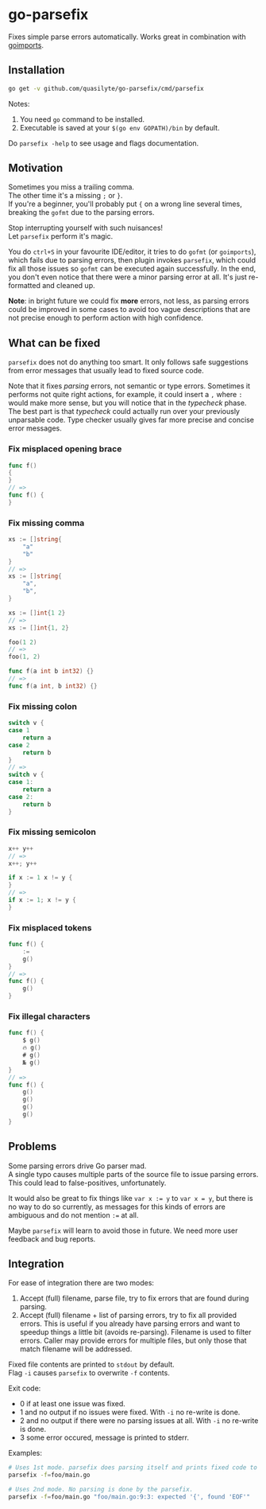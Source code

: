 # go-parsefix

Fixes simple parse errors automatically. Works great in combination with [goimports](https://godoc.org/golang.org/x/tools/cmd/goimports).

## Installation

```bash
go get -v github.com/quasilyte/go-parsefix/cmd/parsefix
```

Notes:

1. You need `go` command to be installed.
2. Executable is saved at your `$(go env GOPATH)/bin` by default.

Do `parsefix -help` to see usage and flags documentation.

## Motivation

Sometimes you miss a trailing comma.<br>
The other time it's a missing `;` or `}`.<br>
If you're a beginner, you'll probably put `{` on a wrong line several times,<br>
breaking the `gofmt` due to the parsing errors.

Stop interrupting yourself with such nuisances!  
Let `parsefix` perform it's magic.

You do `ctrl+S` in your favourite IDE/editor, it tries to do `gofmt` (or `goimports`), which fails due
to parsing errors, then plugin invokes `parsefix`, which could fix all those issues so `gofmt`
can be executed again successfully. In the end, you don't even notice that there were a minor parsing
error at all. It's just re-formatted and cleaned up.

**Note**: in bright future we could fix **more** errors, not less, as parsing errors
could be improved in some cases to avoid too vague descriptions that are not
precise enough to perform action with high confidence.

## What can be fixed

`parsefix` does not do anything too smart. It only follows safe suggestions from
error messages that usually lead to fixed source code.

Note that it fixes *parsing* errors, not semantic or type errors.
Sometimes it performs not quite right actions, for example, it could insert a `,` where `:`
would make more sense, but you will notice that in the *typecheck* phase.
The best part is that *typecheck* could actually run over your previously unparsable code.
Type checker usually gives far more precise and concise error messages.

### Fix misplaced opening brace

```go
func f()
{
}
// =>
func f() {
}
```

### Fix missing comma

```go
xs := []string{
	"a"
	"b"
}
// =>
xs := []string{
	"a",
	"b",
}

xs := []int{1 2}
// =>
xs := []int{1, 2}

foo(1 2)
// =>
foo(1, 2)

func f(a int b int32) {}
// =>
func f(a int, b int32) {}
```

### Fix missing colon

```go
switch v {
case 1
	return a
case 2
	return b
}
// =>
switch v {
case 1:
	return a
case 2:
	return b
}
```

### Fix missing semicolon

```go
x++ y++
// =>
x++; y++

if x := 1 x != y {
}
// =>
if x := 1; x != y {
}
```

### Fix misplaced tokens

```go
func f() {
	:=
	g()
}
// =>
func f() {
	g()
}
```

### Fix illegal characters

```go
func f() {
	$ g()
	🔥 g()
	# g()
	№ g()
}
// =>
func f() {
	g()
	g()
	g()
	g()
}
```
## Problems

Some parsing errors drive Go parser mad.  
A single typo causes multiple parts of the source file to issue parsing errors.  
This could lead to false-positives, unfortunately.

It would also be great to fix things like `var x := y` to `var x = y`, but
there is no way to do so currently, as messages for this kinds of errors are ambiguous and
do not mention `:=` at all.

Maybe `parsefix` will learn to avoid those in future.
We need more user feedback and bug reports.

## Integration

For ease of integration there are two modes:

1. Accept (full) filename, parse file, try to fix errors that are found during parsing.
2. Accept (full) filename + list of parsing errors, try to fix all provided errors. This is useful if you already have parsing errors and want to speedup things a little bit (avoids re-parsing). Filename is used to filter errors. Caller may provide errors for multiple files, but only those that match filename will be addressed.

Fixed file contents are printed to `stdout` by default.  
Flag `-i` causes `parsefix` to overwrite `-f` contents.

Exit code:
* 0 if at least one issue was fixed.
* 1 and no output if no issues were fixed. With `-i` no re-write is done.
* 2 and no output if there were no parsing issues at all. With `-i` no re-write is done.
* 3 some error occured, message is printed to stderr.

Examples:
```bash
# Uses 1st mode. parsefix does parsing itself and prints fixed code to stdout.
parsefix -f=foo/main.go

# Uses 2nd mode. No parsing is done by the parsefix.
parsefix -f=foo/main.go "foo/main.go:9:3: expected '{', found 'EOF'"
```
